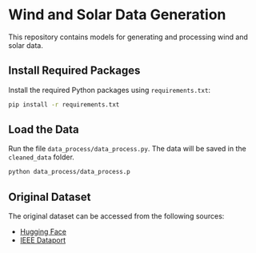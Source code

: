 # Wind and Solar Data Generation

This repository contains models for generating and processing wind and solar data.

## Install Required Packages

Install the required Python packages using `requirements.txt`:
```bash
pip install -r requirements.txt
```

## Load the Data

Run the file `data_process/data_process.py`. The data will be saved in the `cleaned_data` folder.

```bash
python data_process/data_process.p
```


## Original Dataset

The original dataset can be accessed from the following sources:

- [Hugging Face](https://huggingface.co/datasets/Weijie1996/wind_solar_dataset)
- [IEEE Dataport](https://ieee-dataport.org/competitions/hybrid-energy-forecasting-and-trading-competition#files)